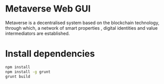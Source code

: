 # Metaverse Web GUI

Metaverse is a decentralised system based on the blockchain technology, 
through which, a network of smart properties , digital identities and value intermediators are established.

# Install dependencies
```bash
npm install
npm install -g grunt
grunt build
```

